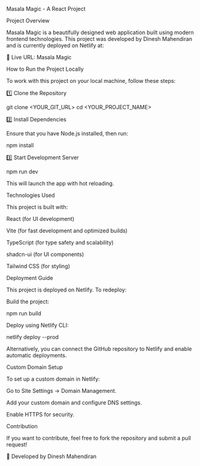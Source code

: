 Masala Magic - A React Project

Project Overview

Masala Magic is a beautifully designed web application built using modern frontend technologies. This project was developed by Dinesh Mahendiran and is currently deployed on Netlify at:

🔗 Live URL: Masala Magic

How to Run the Project Locally

To work with this project on your local machine, follow these steps:

1️⃣ Clone the Repository

git clone <YOUR_GIT_URL>
cd <YOUR_PROJECT_NAME>

2️⃣ Install Dependencies

Ensure that you have Node.js installed, then run:

npm install

3️⃣ Start Development Server

npm run dev

This will launch the app with hot reloading.

Technologies Used

This project is built with:

React (for UI development)

Vite (for fast development and optimized builds)

TypeScript (for type safety and scalability)

shadcn-ui (for UI components)

Tailwind CSS (for styling)

Deployment Guide

This project is deployed on Netlify. To redeploy:

Build the project:

npm run build

Deploy using Netlify CLI:

netlify deploy --prod

Alternatively, you can connect the GitHub repository to Netlify and enable automatic deployments.

Custom Domain Setup

To set up a custom domain in Netlify:

Go to Site Settings → Domain Management.

Add your custom domain and configure DNS settings.

Enable HTTPS for security.

Contribution

If you want to contribute, feel free to fork the repository and submit a pull request!

🚀 Developed by Dinesh Mahendiran

